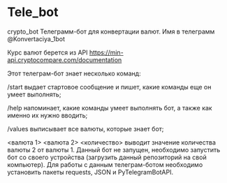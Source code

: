 # Tele_bot 

crypto_bot
Телеграмм-бот для конвертации валют. Имя в телеграмм @Konvertaciya_1bot

Курс валют берется из API https://min-api.cryptocompare.com/documentation

Этот телеграм-бот знает несколько команд:

/start выдает стартовое сообщение и пишет, какие команды еще он умеет выполнять;

/help напоминает, какие команды умеет выполнять бот, а также как именно их нужно вводить;

/values выписывает все валюты, которые знает бот;

<валюта 1> <валюта 2> <количество> выводит значение количества валюты 2 от валюты 1. Данный бот не запущен, необходимо запустить бот со своего устройства (загрузить данный репозиторий на свой компьютер). Для работы с данным телеграм-ботом необходимо установить пакеты requests, JSON и PyTelegramBotAPI.
